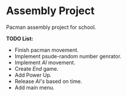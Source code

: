 Assembly Project
===============

Pacman assembly project for school.


**TODO List:**
* Finish pacman movement.
* Implement psude-random number genrator.
* Implement *AI* movement.
* Create *End* game.
* Add Power Up.
* Release *AI's* based on time.
* Add main menu.
